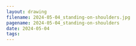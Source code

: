 ```yaml
---
layout: drawing
filename: 2024-05-04_standing-on-shoulders.jpg
pagename: 2024-05-04_standing-on-shoulders
date: 2024-05-04
tags:
---
```

